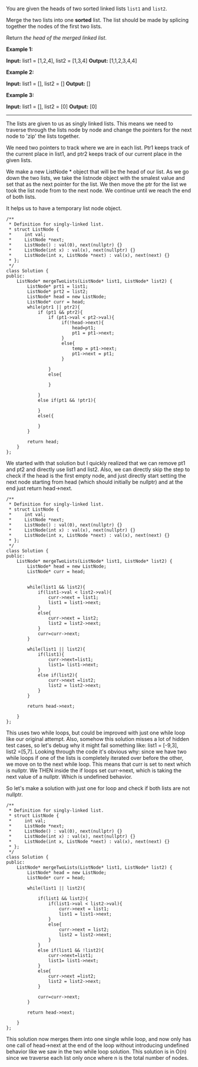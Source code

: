 You are given the heads of two sorted linked lists `list1` and `list2`.

Merge the two lists into one **sorted** list. The list should be made by splicing together the nodes of the first two lists.

Return _the head of the merged linked list_.

**Example 1:**

**Input:** list1 = [1,2,4], list2 = [1,3,4]
**Output:** [1,1,2,3,4,4]

**Example 2:**

**Input:** list1 = [], list2 = []
**Output:** []

**Example 3:**

**Input:** list1 = [], list2 = [0]
**Output:** [0]

---

The lists are given to us as singly linked lists. This means we need to traverse through the lists node by node and change the pointers for the next node to 'zip' the lists together. 

We need two pointers to track where we are in each list. Ptr1 keeps track of the current place in list1, and ptr2 keeps track of our current place in the given lists. 

We make a new ListNode * object that will be the head of our list. As we go down the two lists, we take the listnode object with the smalest value and set that as the next pointer for the list. We then move the ptr for the list we took the list node from to the next node. We continue until we reach the end of both lists. 

It helps us to have a temporary list node object. 


```
/**
 * Definition for singly-linked list.
 * struct ListNode {
 *     int val;
 *     ListNode *next;
 *     ListNode() : val(0), next(nullptr) {}
 *     ListNode(int x) : val(x), next(nullptr) {}
 *     ListNode(int x, ListNode *next) : val(x), next(next) {}
 * };
 */
class Solution {
public:
    ListNode* mergeTwoLists(ListNode* list1, ListNode* list2) {
        ListNode* prt1 = list1;
        ListNode* prt2 = list2;
        ListNode* head = new ListNode;
        ListNode* curr = head;       
        while(ptr1 || ptr2){
	        if (pt1 && ptr2){
		        if (pt1->val < pt2->val){
			         if(!head->next){
				         head=pt1;
				         pt1 = pt1->next;
			         }
			         else{
				         temp = pt1->next;
				         pt1->next = pt1;
			         }
			        
		        }
		        else{
			        
		        }
		        
	        }
	        else if(pt1 && !ptr1){
	        
	        }
	        else({
	        
	        }
        }
        
        return head; 
    }
};
```

We started with that solution but I quickly realized that we can remove pt1 and pt2 and directly use list1 and list2. Also, we can directly skip the step to check if the head is the first empty node, and just directly start setting the next node starting from head (which should initially be nullptr) and at the end just return head->next. 

```
/**
 * Definition for singly-linked list.
 * struct ListNode {
 *     int val;
 *     ListNode *next;
 *     ListNode() : val(0), next(nullptr) {}
 *     ListNode(int x) : val(x), next(nullptr) {}
 *     ListNode(int x, ListNode *next) : val(x), next(next) {}
 * };
 */
class Solution {
public:
    ListNode* mergeTwoLists(ListNode* list1, ListNode* list2) {
        ListNode* head = new ListNode;
        ListNode* curr = head;
        
	    
		while(list1 && list2){
			if(list1->val < list2->val){
				curr->next = list1;
				list1 = list1->next;
			}
			else{
				curr->next = list2;
				list2 = list2->next;
			}
			curr=curr->next;
		}
		
		while(list1 || list2){
			if(list1){
				curr->next=list1;
				list1= list1->next;
			}
			else if(list2){
				curr->next =list2;
				list2 = list2->next;
			}
		}
		
		return head->next;
 
    }
};
```

This uses two while loops, but could be improved with just one while loop like our original attempt. Also, somehow this solution misses a lot of hidden test cases, so let's debug why it might fail something like: list1 = [-9,3], list2 =[5,7]. Looking through the code it's obvious why: since we have two while loops if one of the lists is completely iterated over before the other, we move on to the next while loop. This means that curr is set to next which is nullptr. We THEN inside the if loops set curr->next, which is taking the next value of a nullptr. Which is undefined behavior. 

So let's make a solution with just one for loop and check if both lists are not nullptr. 

```
/**
 * Definition for singly-linked list.
 * struct ListNode {
 *     int val;
 *     ListNode *next;
 *     ListNode() : val(0), next(nullptr) {}
 *     ListNode(int x) : val(x), next(nullptr) {}
 *     ListNode(int x, ListNode *next) : val(x), next(next) {}
 * };
 */
class Solution {
public:
    ListNode* mergeTwoLists(ListNode* list1, ListNode* list2) {
        ListNode* head = new ListNode;
        ListNode* curr = head;
		
		while(list1 || list2){
		
			if(list1 && list2){
				if(list1->val < list2->val){
					curr->next = list1;
					list1 = list1->next;
				}
				else{
					curr->next = list2;
					list2 = list2->next;
				}
			}
			else if(list1 && !list2){
				curr->next=list1;
				list1= list1->next;
			}
			else{
				curr->next =list2;
				list2 = list2->next;
			}
			
			curr=curr->next;
		}
		
		return head->next;
 
    }
};

```

This solution now merges them into one single while loop, and now only has one call of head->next at the end of the loop without introducing undefined behavior like we saw in the two while loop solution. This solution is in O(n) since we traverse each list only once where n is the total number of nodes. 

